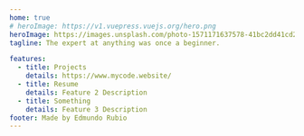 ```yaml
---
home: true
# heroImage: https://v1.vuepress.vuejs.org/hero.png
heroImage: https://images.unsplash.com/photo-1571171637578-41bc2dd41cd2?ixid=MnwxMjA3fDB8MHxwaG90by1wYWdlfHx8fGVufDB8fHx8&ixlib=rb-1.2.1&auto=format&fit=crop&w=1350&q=80
tagline: The expert at anything was once a beginner.

features:
  - title: Projects
    details: https://www.mycode.website/
  - title: Resume
    details: Feature 2 Description
  - title: Something
    details: Feature 3 Description
footer: Made by Edmundo Rubio
---
```

